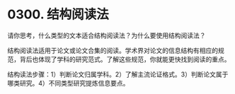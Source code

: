 # 0300. 结构阅读法

请你思考，什么类型的文本适合结构阅读法？为什么要使用结构阅读法？

结构阅读法适用于论文或论文合集的阅读。学术界对论文的信息结构有相应的规范，背后也体现了学科的研究范式。了解这些规范，你就能更快找到阅读的重点。

结构读法步骤：1）判断论文归属学科。2）了解主流论证格式。3）判断论文属于哪类研究。4）不同类型研究提炼信息要点。

